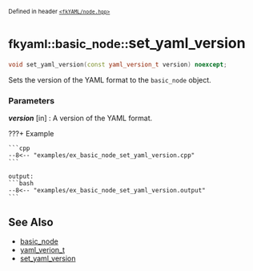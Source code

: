 <small>Defined in header [`<fkYAML/node.hpp>`](https://github.com/fktn-k/fkYAML/blob/develop/include/fkYAML/node.hpp)</small>

# <small>fkyaml::basic_node::</small>set_yaml_version

```cpp
void set_yaml_version(const yaml_version_t version) noexcept;
```

Sets the version of the YAML format to the `basic_node` object.  

### **Parameters**

***version*** [in]
:   A version of the YAML format.

???+ Example

    ```cpp
    --8<-- "examples/ex_basic_node_set_yaml_version.cpp"
    ```

    output:
    ```bash
    --8<-- "examples/ex_basic_node_set_yaml_version.output"
    ```

## **See Also**

* [basic_node](index.md)
* [yaml_verion_t](yaml_version_t.md)
* [set_yaml_version](set_yaml_version.md)